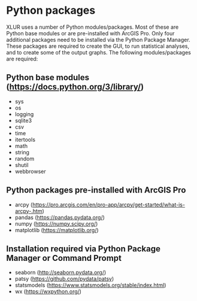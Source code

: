 # Python packages

XLUR uses a number of Python modules/packages. Most of these are Python base modules or are pre-installed with
ArcGIS Pro. Only four additional packages need to be installed via the Python Package Manager. These packages are 
required to create the GUI, to run statistical analyses, and to create some of the output graphs. The following
modules/packages are required: 

## Python base modules (https://docs.python.org/3/library/)
* sys
* os
* logging
* sqlite3
* csv
* time
* itertools
* math
* string
* random
* shutil
* webbrowser

## Python packages pre-installed with ArcGIS Pro
* arcpy (https://pro.arcgis.com/en/pro-app/arcpy/get-started/what-is-arcpy-.htm)
* pandas (https://pandas.pydata.org/)
* numpy (https://numpy.scipy.org/)
* matplotlib (https://matplotlib.org/)


## Installation required via Python Package Manager or Command Prompt 
* seaborn (http://seaborn.pydata.org/)
* patsy (https://github.com/pydata/patsy)
* statsmodels (https://www.statsmodels.org/stable/index.html)
* wx (https://wxpython.org/)

